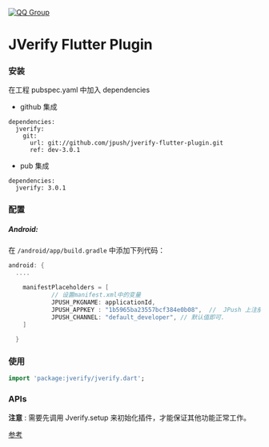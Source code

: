 [![QQ Group](https://img.shields.io/badge/QQ%20Group-862401307-red.svg)]()
# JVerify Flutter Plugin

### 安装

在工程 pubspec.yaml 中加入 dependencies

+ github 集成

``` 
dependencies:
  jverify:
    git:
      url: git://github.com/jpush/jverify-flutter-plugin.git
      ref: dev-3.0.1
```

+ pub 集成

```
dependencies:
  jverify: 3.0.1 
```

### 配置

##### Android:

在 `/android/app/build.gradle` 中添加下列代码：

```groovy
android: {
  ....

    manifestPlaceholders = [
            // 设置manifest.xml中的变量
            JPUSH_PKGNAME: applicationId,
            JPUSH_APPKEY : "1b5965ba23557bcf384e0b08",  //  JPush 上注册的包名对应的 AppKey.
            JPUSH_CHANNEL: "default_developer", // 默认值即可.
    ]
 
  }

```

### 使用

```dart
import 'package:jverify/jverify.dart';
```

### APIs

**注意** : 需要先调用 Jverify.setup 来初始化插件，才能保证其他功能正常工作。

[参考](./documents/APIs.md)

